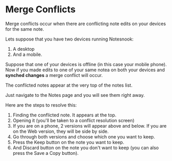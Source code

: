# Merge Conflicts

Merge conflicts occur when there are conflicting note edits on your devices for the same note. 

Lets suppose that you have two devices running Notesnook:

1. A desktop
2. And a mobile.

Suppose that one of your devices is offline (in this case your mobile phone). Now if you made edits to one of your same notea on both your devices and **synched changes** a merge conflict will occur. 

The conflicted notes appear at the very top of the notes list.

Just navigate to the Notes page and you will see them right away.

Here are the steps to resolve this:

1. Finding the conflicted note. It appears at the top.
2. Opening it (you'll be taken to a conflict resolution screen)
3. If you are on a phone, 2 versions will appear above and below. If you are on the Web version, they will be side by side.
4. Go through both versions and choose which one you want to keep.
5. Press the Keep button on the note you want to keep.
6. And Discard button on the note you don't want to keep (you can also press the Save a Copy button).


